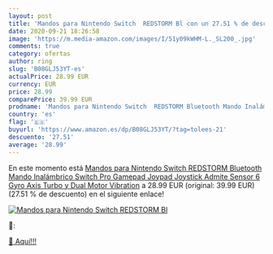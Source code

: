 ```yaml
---
layout: post
title: 'Mandos para Nintendo Switch  REDSTORM Bl con un 27.51 % de descuento'
date: 2020-09-21 18:26:58
image: 'https://m.media-amazon.com/images/I/51y09kWHM-L._SL200_.jpg'
comments: true
category: ofertas
author: ring
slug: 'B08GLJ53YT-es'
actualPrice: 28.99 EUR
currency: EUR
price: 28.99
comparePrice: 39.99 EUR
prodname: 'Mandos para Nintendo Switch  REDSTORM Bluetooth Mando Inalámbrico Switch Pro Gamepad Joypad Joystick Admite Sensor 6 Gyro Axis Turbo y Dual Motor Vibration'
country: 'es'
flag: '🇪🇸'
buyurl: 'https://www.amazon.es/dp/B08GLJ53YT/?tag=tolees-21'
descuento: '27.51'
average: '28.99'
---
```


En este momento está [Mandos para Nintendo Switch  REDSTORM Bluetooth Mando Inalámbrico Switch Pro Gamepad Joypad Joystick Admite Sensor 6 Gyro Axis Turbo y Dual Motor Vibration](https://www.amazon.es/dp/B08GLJ53YT/?tag=tolees-21) a 28.99 EUR (original: 39.99 EUR) (27.51 %  de descuento) en el siguiente enlace!

[![Mandos para Nintendo Switch  REDSTORM Bl](https://m.media-amazon.com/images/I/51y09kWHM-L._SL200_.jpg)](https://www.amazon.es/dp/B08GLJ53YT/?tag=tolees-21)

🔎:


[🛒 Aquí!!!](https://www.amazon.es/dp/B08GLJ53YT/?tag=tolees-21)
